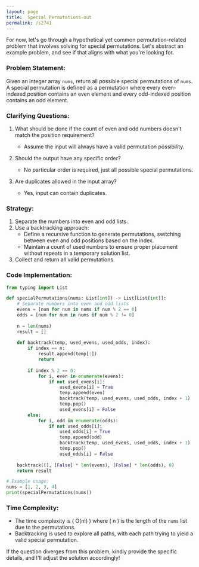 ```yaml
---
layout: page
title:  Special Permutations-out
permalink: /s2741
---
```


For now, let's go through a hypothetical yet common permutation-related problem that involves solving for special permutations. Let's abstract an example problem, and see if that aligns with what you're looking for.

### Problem Statement:

Given an integer array `nums`, return all possible special permutations of `nums`. A special permutation is defined as a permutation where every even-indexed position contains an even element and every odd-indexed position contains an odd element.

### Clarifying Questions:
1. What should be done if the count of even and odd numbers doesn't match the position requirement?
   - Assume the input will always have a valid permutation possibility.
   
2. Should the output have any specific order?
   - No particular order is required, just all possible special permutations.

3. Are duplicates allowed in the input array?
   - Yes, input can contain duplicates.

### Strategy:
1. Separate the numbers into even and odd lists.
2. Use a backtracking approach:
   - Define a recursive function to generate permutations, switching between even and odd positions based on the index.
   - Maintain a count of used numbers to ensure proper placement without repeats in a temporary solution list.
3. Collect and return all valid permutations.

### Code Implementation:

```python
from typing import List

def specialPermutations(nums: List[int]) -> List[List[int]]:
    # Separate numbers into even and odd lists
    evens = [num for num in nums if num % 2 == 0]
    odds = [num for num in nums if num % 2 != 0]
    
    n = len(nums)
    result = []
    
    def backtrack(temp, used_evens, used_odds, index):
        if index == n:
            result.append(temp[:])
            return
        
        if index % 2 == 0:
            for i, even in enumerate(evens):
                if not used_evens[i]:
                    used_evens[i] = True
                    temp.append(even)
                    backtrack(temp, used_evens, used_odds, index + 1)
                    temp.pop()
                    used_evens[i] = False
        else:
            for i, odd in enumerate(odds):
                if not used_odds[i]:
                    used_odds[i] = True
                    temp.append(odd)
                    backtrack(temp, used_evens, used_odds, index + 1)
                    temp.pop()
                    used_odds[i] = False
    
    backtrack([], [False] * len(evens), [False] * len(odds), 0)
    return result

# Example usage:
nums = [1, 2, 3, 4]
print(specialPermutations(nums))
```

### Time Complexity:
- The time complexity is \( O(n!) \) where \( n \) is the length of the `nums` list due to the permutations.
- Backtracking is used to explore all paths, with each path trying to yield a valid special permutation.

If the question diverges from this problem, kindly provide the specific details, and I'll adjust the solution accordingly!